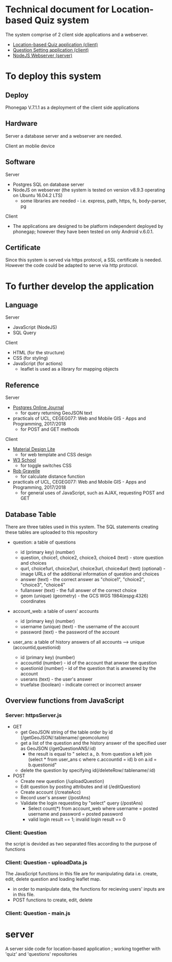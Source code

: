 # Technical document for Location-based Quiz system
The system comprise of 2 client side applications and a webserver.
- <a href = "https://github.com/woravich-k/quiz">Location-based Quiz application (client)</a>
- <a href = "https://github.com/woravich-k/questions">Question Setting application (client)</a>
- <a href = "https://github.com/woravich-k/server">NodeJS Webserver (server)</a>

# To deploy this system
## Deploy
Phonegap V.7.1.1 as a deployment of the client side applications

## Hardware
Server
a database server and a webserver are needed.

Client
an moblie device


## Software
Server
- Postgres SQL on database server
- NodeJS on webserver (the system is tested on version v8.9.3 operating on Ubuntu 16.04.2 LTS)
  - some libraries are needed - i.e. express, path, https, fs, body-parser, pg
  
Client
- The applications are designed to be platform independent deployed by phonegap; however they have been tested on only Android v.6.0.1.

## Certificate
Since this system is served via https protocol, a SSL certificate is needed. However the code could be adapted to serve via http protocol.



# To further develop the application
## Language
Server
- JavaScript (NodeJS)
- SQL Query

Client
- HTML (for the structure)
- CSS (for styling)
- JavaScript (for actions)
  - leaflet is used as a library for mapping objects
  
## Reference
Server
- <a href = "http://www.postgresonline.com/journal/archives/267-Creating-GeoJSON-Feature-Collections-with-JSON-and-PostGIS-functions.html,">Postgres Online Journal</a>
  - for query returning GeoJSON text
- practicals of UCL, CEGEG077: Web and Mobile GIS - Apps and Programming, 2017/2018
  - for POST and GET methods

Client
- <a href = "https://getmdl.io/templates/index.html"> Material Design Lite</a>
  - for web template and CSS design
- <a href = "https://www.w3schools.com/howto/howto_css_switch.asp"> W3 School</a> 
  - for toggle switches CSS
- <a href = "https://www.htmlgoodies.com/beyond/javascript/calculate-the-distance-between-two-points-in-your-web-apps.html"> Rob Gravelle</a>
  - for calculate distance function
- practicals of UCL, CEGEG077: Web and Mobile GIS - Apps and Programming, 2017/2018
  - for general uses of JavaScript, such as AJAX, requesting POST and GET
  
## Database Table
There are three tables used in this system. The SQL statements creating these tables are uploaded to this repository
  
  - question: a table of questions
    - id (primary key) (number)
    - question, choice1, choice2, choice3, choice4 (text) - store question and choices
    - qurl, choice1url, choice2url, choice3url, choice4url (text) (optional) - image URLs of the additional information of question and choices
    - answer (text) - the correct answer as "choice1", "choice2", "choice3", "choice4"
    - fullanswer (text) - the full answer of the correct choice
    - geom (unique) (geometry) - the GCS WGS 1984(espg:4326) coordinates         
    
  - account_web: a table of users' accounts
    - id (primary key) (number)
    - username (unique) (text) - the username of the account
    - password (text) - the password of the account
         
  - user_ans: a table of history answers of all accounts --> unique (accountid,questionid)
    - id (primary key) (number) 
    - accountid  (number) - id of the account that anwser the question
    - questionid (number) - id of the question that is anwsered by the account
    - userans (text) - the user's answer
    - truefalse (boolean) - indicate correct or incorrect answer
         
## Overview functions from JavaScript
### Server: httpsServer.js
  - GET 
    - get GeoJSON string of the table order by id (/getGeoJSON/:tablename/:geomcolumn)
    - get a list of the question and the history answer of the specified user as GeoJSON (/getQuestionANS/:id) 
      - the result is equal to " select a.*, b.* from question a left join (select * from user_ans c where c.accountid = id) b on a.id = b.questionid"
    - delete the question by specifying id(/deleteRow/:tablename/:id)
  - POST
    - Create new question (/uploadQuestion)
    - Edit question by posting attributes and id (/editQuestion)
    - Create account (/createAcc)
    - Record user's answer (/postAns)
    - Validate the login requesting by "select" query (/postAns)
      - Select count(*) from account_web where username = posted username and password = posted password
      - valid login result == 1; invalid login result == 0
 
 ### Client: Question
 the script is devided as two separated files according to the purpose of functions
 ### Client: Question - uploadData.js
 The JavaScript functions in this file are for manipulating data i.e. create, edit, delete question and loading leaflet map.
  - in order to manipulate data, the functions for recieving users' inputs are in this file.
  - POST functions to create, edit, delete
  
 ### Client: Question - main.js
 

 
         
  







##


# server
A server side code for location-based application ; working together with 'quiz' and 'questions' repositories
